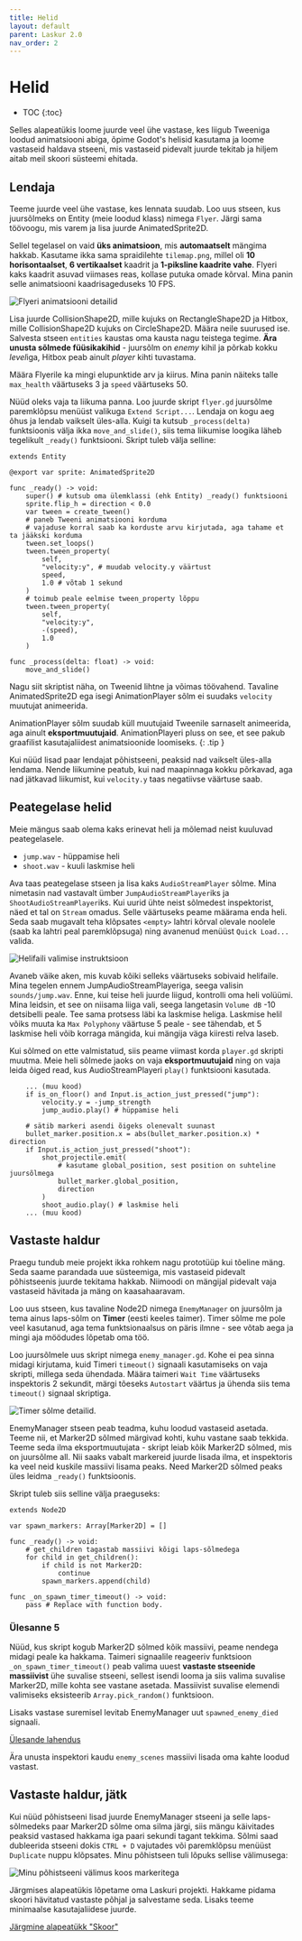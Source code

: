 ```yaml
---
title: Helid
layout: default
parent: Laskur 2.0
nav_order: 2
---
```



# Helid

-	TOC
{:toc}

Selles alapeatükis loome juurde veel ühe vastase, kes liigub Tweeniga loodud animatsiooni abiga, õpime Godot's helisid kasutama ja loome vastaseid haldava stseeni, mis vastaseid pidevalt juurde tekitab ja hiljem aitab meil skoori süsteemi ehitada.

## Lendaja

Teeme juurde veel ühe vastase, kes lennata suudab. Loo uus stseen, kus juursõlmeks on Entity (meie loodud klass) nimega `Flyer`. Järgi sama töövoogu, mis varem ja lisa juurde AnimatedSprite2D.

Sellel tegelasel on vaid **üks animatsioon**, mis **automaatselt** mängima hakkab. Kasutame ikka sama spraidilehte `tilemap.png`, millel oli **10 horisontaalset**, **6 vertikaalset** kaadrit ja **1-piksline kaadrite vahe**. Flyeri kaks kaadrit asuvad viimases reas, kollase putuka omade kõrval. Mina panin selle animatsiooni kaadrisageduseks 10 FPS.

![Flyeri animatsiooni detailid](./pildid/helid/flyer-animatsioon.png)

Lisa juurde CollisionShape2D, mille kujuks on RectangleShape2D ja Hitbox, mille CollisionShape2D kujuks on CircleShape2D. Määra neile suurused ise. Salvesta stseen `entities` kaustas oma kausta nagu teistega tegime. **Ära unusta sõlmede füüsikakihid** - juursõlm on *enemy* kihil ja põrkab kokku *level*iga, Hitbox peab ainult *player* kihti tuvastama.

Määra Flyerile ka mingi elupunktide arv ja kiirus. Mina panin näiteks talle `max_health` väärtuseks 3 ja `speed` väärtuseks 50.

Nüüd oleks vaja ta liikuma panna. Loo juurde skript `flyer.gd` juursõlme paremklõpsu menüüst valikuga `Extend Script...`. Lendaja on kogu aeg õhus ja lendab vaikselt üles-alla. Kuigi ta kutsub `_process(delta)` funktsioonis välja ikka `move_and_slide()`, siis tema liikumise loogika läheb tegelikult `_ready()` funktsiooni. Skript tuleb välja selline:

```gdscript
extends Entity

@export var sprite: AnimatedSprite2D

func _ready() -> void:
	super() # kutsub oma ülemklassi (ehk Entity) _ready() funktsiooni
	sprite.flip_h = direction < 0.0
	var tween = create_tween()
	# paneb Tweeni animatsiooni korduma
	# vajaduse korral saab ka korduste arvu kirjutada, aga tahame et ta jääkski korduma
	tween.set_loops()
	tween.tween_property(
		self,
		"velocity:y", # muudab velocity.y väärtust
		speed,
		1.0 # võtab 1 sekund
	)
	# toimub peale eelmise tween_property lõppu
	tween.tween_property(
		self,
		"velocity:y",
		-(speed),
		1.0
	)

func _process(delta: float) -> void:
	move_and_slide()
```

Nagu siit skriptist näha, on Tweenid lihtne ja võimas töövahend. Tavaline AnimatedSprite2D ega isegi AnimationPlayer sõlm ei suudaks `velocity` muutujat animeerida.

AnimationPlayer sõlm suudab küll muutujaid Tweenile sarnaselt animeerida, aga ainult **eksportmuutujaid**. AnimationPlayeri pluss on see, et see pakub graafilist kasutajaliidest animatsioonide loomiseks.
{: .tip }

Kui nüüd lisad paar lendajat põhistseeni, peaksid nad vaikselt üles-alla lendama. Nende liikumine peatub, kui nad maapinnaga kokku põrkavad, aga nad jätkavad liikumist, kui `velocity.y` taas negatiivse väärtuse saab.

## Peategelase helid

Meie mängus saab olema kaks erinevat heli ja mõlemad neist kuuluvad peategelasele.

-	`jump.wav` - hüppamise heli
-	`shoot.wav` - kuuli laskmise heli

Ava taas peategelase stseen ja lisa kaks `AudioStreamPlayer` sõlme. Mina nimetasin nad vastavalt ümber `JumpAudioStreamPlayer`iks ja `ShootAudioStreamPlayer`iks. Kui uurid ühte neist sõlmedest inspektorist, näed et tal on `Stream` omadus. Selle väärtuseks peame määrama enda heli. Seda saab mugavalt teha klõpsates `<empty>` lahtri kõrval olevale noolele (saab ka lahtri peal paremklõpsuga) ning avanenud menüüst `Quick Load...` valida.

![Helifaili valimise instruktsioon](./pildid/helid/helifaili-valimine.png)

Avaneb väike aken, mis kuvab kõiki selleks väärtuseks sobivaid helifaile. Mina tegelen ennem JumpAudioStreamPlayeriga, seega valisin `sounds/jump.wav`. Enne, kui teise heli juurde liigud, kontrolli oma heli volüümi. Mina leidsin, et see on niisama liiga vali, seega langetasin `Volume dB` -10 detsibelli peale. Tee sama protsess läbi ka laskmise heliga. Laskmise helil võiks muuta ka `Max Polyphony` väärtuse 5 peale - see tähendab, et 5 laskmise heli võib korraga mängida, kui mängija väga kiiresti relva laseb.

Kui sõlmed on ette valmistatud, siis peame viimast korda `player.gd` skripti muutma. Meie heli sõlmede jaoks on vaja **eksportmuutujaid** ning on vaja leida õiged read, kus AudioStreamPlayeri `play()` funktsiooni kasutada.

```gdscript
	... (muu kood)
	if is_on_floor() and Input.is_action_just_pressed("jump"):
		velocity.y = -jump_strength
		jump_audio.play() # hüppamise heli
	
	# sätib markeri asendi õigeks olenevalt suunast
	bullet_marker.position.x = abs(bullet_marker.position.x) * direction
	if Input.is_action_just_pressed("shoot"):
		shot_projectile.emit(
			# kasutame global_position, sest position on suhteline juursõlmega
			bullet_marker.global_position,
			direction
		)
		shoot_audio.play() # laskmise heli
	... (muu kood)
```

## Vastaste haldur

Praegu tundub meie projekt ikka rohkem nagu prototüüp kui tõeline mäng. Seda saame parandada uue süsteemiga, mis vastaseid pidevalt põhistseenis juurde tekitama hakkab. Niimoodi on mängijal pidevalt vaja vastaseid hävitada ja mäng on kaasahaaravam.

Loo uus stseen, kus tavaline Node2D nimega `EnemyManager` on juursõlm ja tema ainus laps-sõlm on **Timer** (eesti keeles taimer). Timer sõlme me pole veel kasutanud, aga tema funktsionaalsus on päris ilmne - see võtab aega ja mingi aja möödudes lõpetab oma töö.

Loo juursõlmele uus skript nimega `enemy_manager.gd`. Kohe ei pea sinna midagi kirjutama, kuid Timeri `timeout()` signaali kasutamiseks on vaja skripti, millega seda ühendada. Määra taimeri `Wait Time` väärtuseks inspektoris 2 sekundit, märgi tõeseks `Autostart` väärtus ja ühenda siis tema `timeout()` signaal skriptiga.

![Timer sõlme detailid.](./pildid/helid/taimeri-detailid.png)

EnemyManager stseen peab teadma, kuhu loodud vastaseid asetada. Teeme nii, et Marker2D sõlmed märgivad kohti, kuhu vastane saab tekkida. Teeme seda ilma eksportmuutujata - skript leiab kõik Marker2D sõlmed, mis on juursõlme all. Nii saaks vabalt markereid juurde lisada ilma, et inspektoris ka veel neid kuskile massiivi lisama peaks. Need Marker2D sõlmed peaks üles leidma `_ready()` funktsioonis.

Skript tuleb siis selline välja praeguseks:

```gdscript
extends Node2D

var spawn_markers: Array[Marker2D] = []

func _ready() -> void:
	# get_children tagastab massiivi kõigi laps-sõlmedega
	for child in get_children():
		if child is not Marker2D:
			continue
		spawn_markers.append(child)

func _on_spawn_timer_timeout() -> void:
	pass # Replace with function body.
```

### Ülesanne 5

Nüüd, kus skript kogub Marker2D sõlmed kõik massiivi, peame nendega midagi peale ka hakkama. Taimeri signaalile reageeriv funktsioon `_on_spawn_timer_timeout()` peab valima uuest **vastaste stseenide massiivist** ühe suvalise stseeni, sellest isendi looma ja siis valima suvalise Marker2D, mille kohta see vastane asetada. Massiivist suvalise elemendi valimiseks eksisteerib `Array.pick_random()` funktsioon.

Lisaks vastase suremisel levitab EnemyManager uut `spawned_enemy_died` signaali.

[Ülesande lahendus](../lahendused/ulesanne-5)

Ära unusta inspektori kaudu `enemy_scenes` massiivi lisada oma kahte loodud vastast.

## Vastaste haldur, jätk

Kui nüüd põhistseeni lisad juurde EnemyManager stseeni ja selle laps-sõlmedeks paar Marker2D sõlme oma silma järgi, siis mängu käivitades peaksid vastased hakkama iga paari sekundi tagant tekkima. Sõlmi saad dubleerida stseeni dokis `CTRL + D` vajutades või paremklõpsu menüüst `Duplicate` nuppu klõpsates. Minu põhistseen tuli lõpuks sellise välimusega:

![Minu põhistseeni välimus koos markeritega](./pildid/helid/pohistseen-markeritega.png)

Järgmises alapeatükis lõpetame oma Laskuri projekti. Hakkame pidama skoori hävitatud vastaste põhjal ja salvestame seda. Lisaks teeme minimaalse kasutajaliidese juurde.

[Järgmine alapeatükk "Skoor"](./skoor)